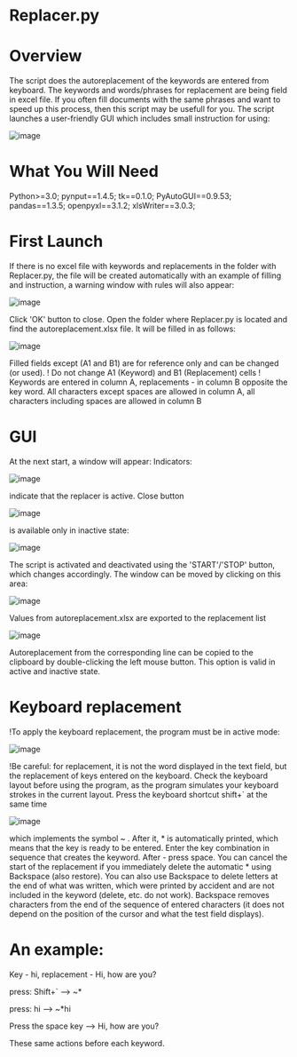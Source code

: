 # Replacer.py
# Overview
The script does the autoreplacement of the keywords are entered from keyboard. The keywords and words/phrases for replacement are being field in excel file. If you often fill documents with the same phrases and want to speed up this process, then this script may be usefull for you. The script launches a user-friendly GUI which includes small instruction for using:

![image](https://github.com/ViYarem/autoreplacer/assets/68001529/73077dfb-5b16-4814-8f20-85576d112613)

# What You Will Need
Python>=3.0;
pynput==1.4.5;
tk==0.1.0;
PyAutoGUI==0.9.53;
pandas==1.3.5;
openpyxl==3.1.2;
xlsWriter==3.0.3;

# First Launch
If there is no excel file with keywords and replacements in the folder with Replacer.py, the file will be created automatically with an example of filling and instruction, a warning window with rules will also appear:

![image](https://github.com/ViYarem/autoreplacer/assets/68001529/a5725aa4-6349-44c8-8fc6-17cc4dee23b7)

Click 'OK' button to close.
Open the folder where Replacer.py is located and find the autoreplacement.xlsx file. It will be filled in as follows:

![image](https://github.com/ViYarem/autoreplacer/assets/68001529/f31ed1cd-dce2-4649-ad3d-8901de33d377)

Filled fields except (A1 and B1) are for reference only and can be changed (or used).
! Do not change A1 (Keyword) and B1 (Replacement) cells
! Keywords are entered in column A, replacements - in column B opposite the key word. All characters except spaces are allowed in column A, all characters including spaces are allowed in column B

# GUI
At the next start, a window will appear:
Indicators: 

![image](https://github.com/ViYarem/autoreplacer/assets/68001529/2df46063-3d1d-4fea-a197-b46265fe884c) 

indicate that the replacer is active.
Close button 

![image](https://github.com/ViYarem/autoreplacer/assets/68001529/76a24f8f-cad8-492a-9d35-1731ee47e57a) 

is available only in inactive state: 

![image](https://github.com/ViYarem/autoreplacer/assets/68001529/da461802-1585-4e42-8149-60ea29da8a08)


The script is activated and deactivated using the 'START'/'STOP' button, which changes accordingly.
The window can be moved by clicking on this area: 

![image](https://github.com/ViYarem/autoreplacer/assets/68001529/7a5cec10-232b-4e96-925b-17bfb659f8ad) 


Values from autoreplacement.xlsx are exported to the replacement list 

![image](https://github.com/ViYarem/autoreplacer/assets/68001529/9a8d46ff-67fe-4310-9092-b1eed8e93c9b)

Autoreplacement from the corresponding line can be copied to the clipboard by double-clicking the left mouse button. This option is valid in active and inactive state. 

# Keyboard replacement
!To apply the keyboard replacement, the program must be in active mode: 

![image](https://github.com/ViYarem/autoreplacer/assets/68001529/271fd480-0604-4bb0-b552-25fba688cd3f)


!Be careful: for replacement, it is not the word displayed in the text field, but the replacement of keys entered on the keyboard. Check the keyboard layout before using the program, as the program simulates your keyboard strokes in the current layout.
Press the keyboard shortcut shift+` at the same time 

![image](https://github.com/ViYarem/autoreplacer/assets/68001529/f57c5e56-f023-491c-bfa5-17098470030b)

which implements the symbol ~ . After it, * is automatically printed, which means that the key is ready to be entered. 
Enter the key combination in sequence that creates the keyword. 
After - press space.
You can cancel the start of the replacement if you immediately delete the automatic * using Backspace (also restore). You can also use Backspace to delete letters at the end of what was written, which were printed by accident and are not included in the keyword (delete, etc. do not work). 
Backspace removes characters from the end of the sequence of entered characters (it does not depend on the position of the cursor and what the test field displays).

# An example:

Key - hi, replacement - Hi, how are you?


press: Shift+` --> ~*


press: hi -->  ~*hi


Press the space key --> Hi, how are you?


These same actions before each keyword.




